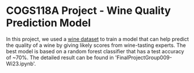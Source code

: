 <!-- #raw -->
# COGS118A Project - Wine Quality Prediction Model

In this project, we used a [wine dataset](https://archive.ics.uci.edu/ml/datasets/wine+quality) to train a model that can help predict the quality of a wine by giving likely scores from wine-tasting experts. The best model is based on a random forest classifier that has a test accuracy of ~70%. The detailed result can be found in 'FinalProjectGroup009-Wi23.ipynb'.
<!-- #endraw -->
